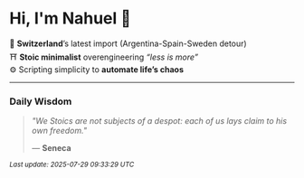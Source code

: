 # Hi, I'm Nahuel :tiger:

📍 **Switzerland**’s latest import (Argentina-Spain-Sweden detour)  
⛩️ **Stoic minimalist** overengineering *“less is more”*  
⚙️ Scripting simplicity to **automate life’s chaos**

---

### Daily Wisdom
> _"We Stoics are not subjects of a despot: each of us lays claim to his own freedom."_  
>
> — **Seneca**

<sub>*Last update: 2025-07-29 09:33:29 UTC*</sub>

